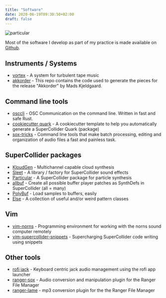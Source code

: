 ```yaml
---
title: "Software"
date: 2020-06-19T09:30:50+02:00
draft: false
---
```


![particular](/img/small/particular.png)

Most of the software I develop as part of my practice is made available on [Github](https://github.com/madskjeldgaard/).

## Instruments / Systems
- [vortex](/projects/vortex) - A system for turbulent tape music 
- [akkorder](https://github.com/madskjeldgaard/akkorder) - This repo contains the code used to generate the pieces for the release "Akkorder" by Mads Kjeldgaard.

## Command line tools
- [osccli](https://github.com/madskjeldgaard/osccli) - OSC Communication on the command line. Written in fast and safe Rust.
- [cookiecutter quark](https://github.com/madskjeldgaard/cookiecutter-quark) - A cookiecutter template to help you automatically generate a SuperCollider Quark (package)
- [sox-tricks](https://github.com/madskjeldgaard/sox-tricks) - Command line tools that make batch processing, editing and organization of audio files a fast and painless task.

## SuperCollider packages
- [KloudGen](https://github.com/madskjeldgaard/kloudgen) - Multichannel capable cloud synthesis
- [Sleet](https://github.com/madskjeldgaard/Sleet) - A library / factory for SuperCollider sound effects 
- [Particular](https://github.com/madskjeldgaard/Particular) - A SuperCollider package for particle synthesis
- [allbuf](https://github.com/madskjeldgaard/allbuf) - Create all possible buffer player patches as SynthDefs in SuperCollider (all = many) 
- [PolyBuf](https://github.com/madskjeldgaard/PolyBuf) - Load samples to buffers, easily
- [Else](https://github.com/madskjeldgaard/Else) - A collection of useful and/or weird pattern classes

## Vim
- [vim-norns](https://github.com/madskjeldgaard/vim-norns) - Programming environment for working with the norns sound computer remotely
- [vim-supercollider-snippets](https://github.com/madskjeldgaard/vim-supercollider-snippets) - Supercharging SuperCollider code writing using snippets

## Other tools
- [rofi jack](https://github.com/madskjeldgaard/rofi-jack) - Keyboard centric jack audio management using the rofi app launcher
- [ranger-sox](https://github.com/madskjeldgaard/ranger-sox) - Audio conversion and manipulation plugin for the Ranger File Manager 
- [ranger-lame](https://github.com/madskjeldgaard/ranger-lame) - mp3 conversion plugin for the the Ranger File Manager 
